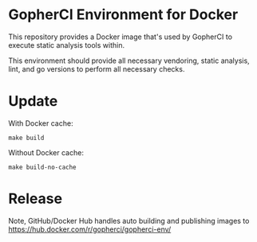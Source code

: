 # GopherCI Environment for Docker

This repository provides a Docker image that's used by GopherCI to execute
static analysis tools within.

This environment should provide all necessary vendoring, static analysis, lint,
and go versions to perform all necessary checks.

# Update

With Docker cache:
```
make build
```

Without Docker cache:
```
make build-no-cache
```

# Release

Note, GitHub/Docker Hub handles auto building and publishing images to https://hub.docker.com/r/gopherci/gopherci-env/
